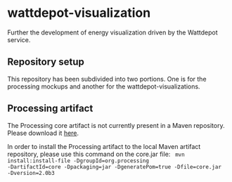 # wattdepot-visualization

Further the development of energy visualization driven by the Wattdepot service. 

## Repository setup

This repository has been subdivided into two portions. One is for the processing mockups and another for the wattdepot-visualizations.

## Processing artifact

The Processing core artifact is not currently present in a Maven repository. Please download it <a href="https://code.google.com/p/processing/downloads/list">here</a>.

In order to install the Processing artifact to the local Maven artifact repository, please use this command on the core.jar file:
<code>
mvn install:install-file -DgroupId=org.processing -DartifactId=core -Dpackaging=jar -DgeneratePom=true -Dfile=core.jar -Dversion=2.0b3
</code>